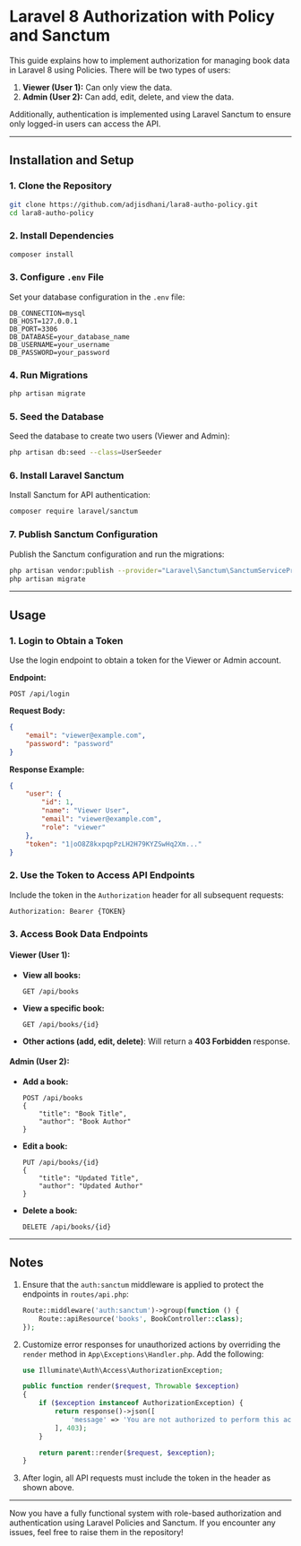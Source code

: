 # Laravel 8 Authorization with Policy and Sanctum

This guide explains how to implement authorization for managing book data in Laravel 8 using Policies. There will be two types of users:

1. **Viewer (User 1):** Can only view the data.
2. **Admin (User 2):** Can add, edit, delete, and view the data.

Additionally, authentication is implemented using Laravel Sanctum to ensure only logged-in users can access the API.

---

## Installation and Setup

### 1. Clone the Repository
```bash
git clone https://github.com/adjisdhani/lara8-autho-policy.git
cd lara8-autho-policy
```

### 2. Install Dependencies
```bash
composer install
```

### 3. Configure `.env` File
Set your database configuration in the `.env` file:
```env
DB_CONNECTION=mysql
DB_HOST=127.0.0.1
DB_PORT=3306
DB_DATABASE=your_database_name
DB_USERNAME=your_username
DB_PASSWORD=your_password
```

### 4. Run Migrations
```bash
php artisan migrate
```

### 5. Seed the Database
Seed the database to create two users (Viewer and Admin):
```bash
php artisan db:seed --class=UserSeeder
```

### 6. Install Laravel Sanctum
Install Sanctum for API authentication:
```bash
composer require laravel/sanctum
```

### 7. Publish Sanctum Configuration
Publish the Sanctum configuration and run the migrations:
```bash
php artisan vendor:publish --provider="Laravel\Sanctum\SanctumServiceProvider"
php artisan migrate
```

---

## Usage

### 1. Login to Obtain a Token
Use the login endpoint to obtain a token for the Viewer or Admin account.

**Endpoint:**
```http
POST /api/login
```
**Request Body:**
```json
{
    "email": "viewer@example.com",
    "password": "password"
}
```
**Response Example:**
```json
{
    "user": {
        "id": 1,
        "name": "Viewer User",
        "email": "viewer@example.com",
        "role": "viewer"
    },
    "token": "1|oO8Z8kxpqpPzLH2H79KYZSwHq2Xm..."
}
```

### 2. Use the Token to Access API Endpoints
Include the token in the `Authorization` header for all subsequent requests:
```
Authorization: Bearer {TOKEN}
```

### 3. Access Book Data Endpoints

#### **Viewer (User 1)**:
- **View all books:**
  ```http
  GET /api/books
  ```
- **View a specific book:**
  ```http
  GET /api/books/{id}
  ```
- **Other actions (add, edit, delete)**:
  Will return a **403 Forbidden** response.

#### **Admin (User 2)**:
- **Add a book:**
  ```http
  POST /api/books
  {
      "title": "Book Title",
      "author": "Book Author"
  }
  ```
- **Edit a book:**
  ```http
  PUT /api/books/{id}
  {
      "title": "Updated Title",
      "author": "Updated Author"
  }
  ```
- **Delete a book:**
  ```http
  DELETE /api/books/{id}
  ```

---

## Notes

1. Ensure that the `auth:sanctum` middleware is applied to protect the endpoints in `routes/api.php`:
   ```php
   Route::middleware('auth:sanctum')->group(function () {
       Route::apiResource('books', BookController::class);
   });
   ```

2. Customize error responses for unauthorized actions by overriding the `render` method in `App\Exceptions\Handler.php`. Add the following:
   ```php
   use Illuminate\Auth\Access\AuthorizationException;

   public function render($request, Throwable $exception)
   {
       if ($exception instanceof AuthorizationException) {
           return response()->json([
               'message' => 'You are not authorized to perform this action.',
           ], 403);
       }

       return parent::render($request, $exception);
   }
   ```

3. After login, all API requests must include the token in the header as shown above.

---

Now you have a fully functional system with role-based authorization and authentication using Laravel Policies and Sanctum. If you encounter any issues, feel free to raise them in the repository!